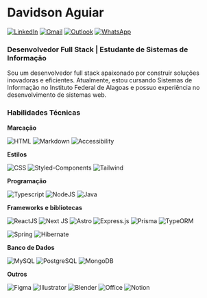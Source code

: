 # Davidson Aguiar

[![LinkedIn](https://img.shields.io/badge/linkedin-%230077B5.svg?style=for-the-badge&logo=linkedin&logoColor=white)](https://www.linkedin.com/in/davidson-aguiar-241b49215/)
[![Gmail](https://img.shields.io/badge/Gmail-D14836?style=for-the-badge&logo=gmail&logoColor=white)](mailto:dra1@aluno.ifal.edu.br) [![Outlook](https://img.shields.io/badge/Microsoft_Outlook-0078D4?style=for-the-badge&logo=microsoft-outlook&logoColor=white)](mailto:davidson.05@outlook.com) [![WhatsApp](https://img.shields.io/badge/WhatsApp-25D366?style=for-the-badge&logo=whatsapp&logoColor=white)](https://api.whatsapp.com/send?phone=+5582988588290)
</center>

### Desenvolvedor Full Stack | Estudante de Sistemas de Informação

Sou um desenvolvedor full stack apaixonado por construir soluções inovadoras e eficientes. Atualmente, estou cursando Sistemas de Informação no Instituto Federal de Alagoas e possuo experiência no desenvolvimento de sistemas web.

### Habilidades Técnicas

**Marcação**

![HTML](https://img.shields.io/badge/HTML5-E34F26?style=for-the-badge&logo=html5&logoColor=white) ![Markdown](https://img.shields.io/badge/Markdown-000000?style=for-the-badge&logo=markdown&logoColor=white)
![Accessibility](https://img.shields.io/badge/Accessibility-%230170EA.svg?style=for-the-badge&logo=Accessibility&logoColor=white)

**Estilos**

 ![CSS](https://img.shields.io/badge/CSS3-1572B6?style=for-the-badge&logo=css3&logoColor=white) ![Styled-Components](https://img.shields.io/badge/styled--components-DB7093?style=for-the-badge&logo=styled-components&logoColor=white)
 ![Tailwind](https://img.shields.io/badge/Tailwind_CSS-38B2AC?style=for-the-badge&logo=tailwind-css&logoColor=white)

**Programação**

![Typescript](https://img.shields.io/badge/TypeScript-007ACC?style=for-the-badge&logo=typescript&logoColor=white) ![NodeJS](https://img.shields.io/badge/node.js-6DA55F?style=for-the-badge&logo=node.js&logoColor=white) ![Java](https://img.shields.io/badge/java-%23ED8B00.svg?style=for-the-badge&logo=openjdk&logoColor=white)

**Frameworks e bibliotecas**

![ReactJS](https://img.shields.io/badge/React-20232A?style=for-the-badge&logo=react&logoColor=61DAFB) ![Next JS](https://img.shields.io/badge/Next-black?style=for-the-badge&logo=next.js&logoColor=white) ![Astro](https://img.shields.io/badge/astro-%232C2052.svg?style=for-the-badge&logo=astro&logoColor=white) ![Express.js](https://img.shields.io/badge/express.js-%23404d59.svg?style=for-the-badge&logo=express&logoColor=%2361DAFB) ![Prisma](https://img.shields.io/badge/Prisma-3982CE?style=for-the-badge&logo=Prisma&logoColor=white) ![TypeORM](https://img.shields.io/badge/TypeORM-FE0803.svg?style=for-the-badge&logo=typeorm&logoColor=white)

![Spring](https://img.shields.io/badge/spring-%236DB33F.svg?style=for-the-badge&logo=spring&logoColor=white) ![Hibernate](https://img.shields.io/badge/Hibernate-59666C?style=for-the-badge&logo=Hibernate&logoColor=white)


**Banco de Dados**

![MySQL](https://img.shields.io/badge/MySQL-005C84?style=for-the-badge&logo=mysql&logoColor=white) ![PostgreSQL](https://img.shields.io/badge/PostgreSQL-316192?style=for-the-badge&logo=postgresql&logoColor=white) ![MongoDB](https://img.shields.io/badge/MongoDB-4EA94B?style=for-the-badge&logo=mongodb&logoColor=white)

**Outros**

![Figma](https://img.shields.io/badge/Figma-F24E1E?style=for-the-badge&logo=figma&logoColor=white) ![Illustrator](https://img.shields.io/badge/Adobe%20Illustrator-FF9A00?style=for-the-badge&logo=adobe%20illustrator&logoColor=white) ![Blender](https://img.shields.io/badge/blender-%23F5792A.svg?style=for-the-badge&logo=blender&logoColor=white) ![Office](https://img.shields.io/badge/Microsoft_Office-D83B01?style=for-the-badge&logo=microsoft-office&logoColor=white)  ![Notion](https://img.shields.io/badge/Notion-000000?style=for-the-badge&logo=notion&logoColor=white)

